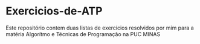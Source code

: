# Exercicios-de-ATP

Este repositório contem duas listas de exercícios resolvidos por mim para a matéria Algorítmo e Técnicas de Programação na PUC MINAS
